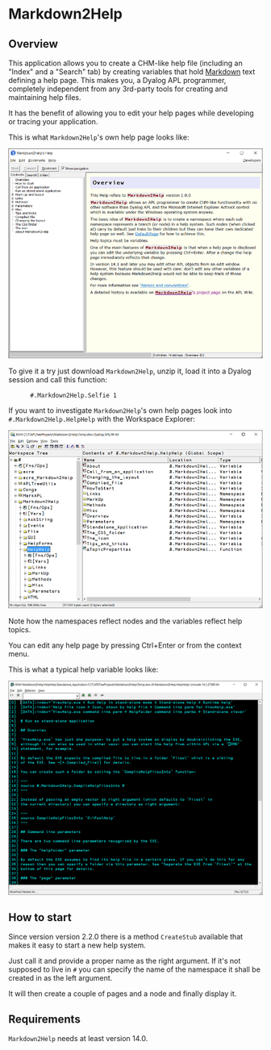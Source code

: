 # Markdown2Help

## Overview 

This application allows you to create a CHM-like help file (including an "Index" and a "Search" tab) by creating variables that hold [Markdown](https://daringfireball.net/projects/markdown/) text defining a help page. This makes you, a Dyalog APL programmer, completely independent from any 3rd-party tools for creating and maintaining help files. 

It has the benefit of allowing you to edit your help pages while developing or tracing your application.

This is what `Markdown2Help`'s own help page looks like:

![](Markdown2Help_01.png)

To give it a try just download `Markdown2Help`, unzip it, load it into a Dyalog session and call this function:

```
      #.Markdown2Help.Selfie 1
```

If you want to investigate `Markdown2Help`'s own help pages look into `#.Markdown2Help.HelpHelp` with the Workspace Explorer:

![](Markdown2Help_02.png)

Note how the namespaces reflect nodes and the variables reflect help topics.

You can edit any help page by pressing Ctrl+Enter or from the context menu.

This is what a typical help variable looks like:

![](Markdown2Help_03.png)

## How to start 

Since version version 2.2.0 there is a method `CreateStub` available that makes it easy to start a new help system. 

Just call it and provide a proper name as the right argument. If it's not supposed to live in `#` you can specify the name of the namespace it shall be created in as the left argument.

It will then create a couple of pages and a node and finally display it.

## Requirements 

`Markdown2Help` needs at least version 14.0.
